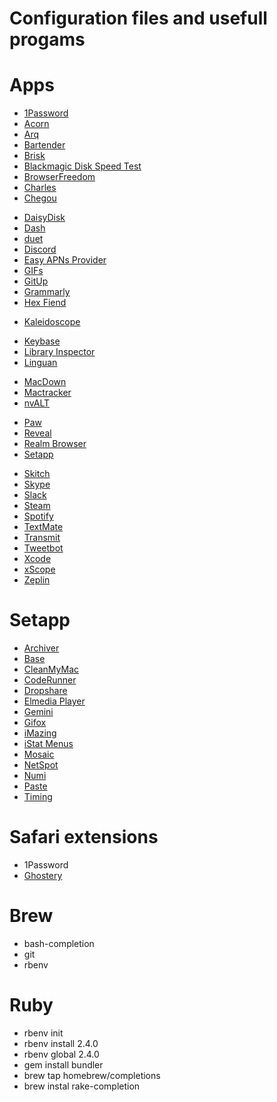 # Configuration files and usefull progams

# Apps

- [1Password](https://agilebits.com/onepassword)
- [Acorn](http://flyingmeat.com/acorn/)
- [Arq](https://www.arqbackup.com)
- [Bartender](https://www.macbartender.com)
- [Brisk](https://github.com/br1sk/brisk)
- [Blackmagic Disk Speed Test](https://itunes.apple.com/br/app/blackmagic-disk-speed-test/id425264550?l=en&mt=12)
- [BrowserFreedom](https://getbrowserfreedom.com)
- [Charles](http://www.charlesproxy.com)
- [Chegou](https://itunes.apple.com/br/app/chegou/id793991304?l=en&mt=12)
<!-- - [Color Oracle](http://colororacle.org) -->
- [DaisyDisk](https://daisydiskapp.com)
- [Dash](https://kapeli.com/dash)
- [duet](http://www.duetdisplay.com)
- [Discord](https://discordapp.com)
- [Easy APNs Provider](https://itunes.apple.com/br/app/easy-apns-provider-push-notification/id989622350?l=en&mt=12)
- [GIFs](https://itunes.apple.com/br/app/gifs/id961850017?l=en&mt=12)
- [GitUp](http://gitup.co)
- [Grammarly](https://grammarly.com)
- [Hex Fiend](http://ridiculousfish.com/hexfiend/)
<!-- - [iStumbler](https://istumbler.net) -->
- [Kaleidoscope](http://www.kaleidoscopeapp.com)
<!-- - [Knock](http://www.knocktounlock.com) -->
- [Keybase](https://keybase.io)
- [Library Inspector](https://itunes.apple.com/br/app/library-inspector/id431808420?l=en&mt=12)
- [Linguan](http://linguanapp.com)
<!-- - [MPlayerX](http://mplayerx.org) -->
- [MacDown](http://macdown.uranusjr.com)
- [Mactracker](http://mactracker.ca)
- [nvALT](http://brettterpstra.com/projects/nvalt/)
<!-- - [Objective-Clean](http://objclean.com) -->
<!-- - [PasteBot](http://tapbots.com/pastebot/beta/) -->
- [Paw](https://paw.cloud)
- [Reveal](http://revealapp.com)
- [Realm Browser](https://itunes.apple.com/br/app/realm-browser/id1007457278?l=en&mt=12)
- [Setapp](https://setapp.com)
<!-- - [SimPholders2](https://simpholders.com) -->
- [Skitch](https://evernote.com/skitch/)
- [Skype](http://www.skype.com/en/)
- [Slack](https://slack.com)
- [Steam](https://steamcommunity.com)
- [Spotify](http://spotify.com)
- [TextMate](https://macromates.com)
- [Transmit](https://panic.com/transmit/)
- [Tweetbot](http://tapbots.com/tweetbot/)
- [Xcode](https://itunes.apple.com/br/app/xcode/id497799835?l=en&mt=12)
- [xScope](http://xscopeapp.com)
- [Zeplin](https://zeplin.io)

# Setapp

- [Archiver](http://archiverapp.com)
- [Base](https://menial.co.uk/base/)
- [CleanMyMac](http://macpaw.com/cleanmymac)
- [CodeRunner](https://coderunnerapp.com)
- [Dropshare](https://dropshare.cloud)
- [Elmedia Player](https://mac.eltima.com/media-player.html)
- [Gemini](https://macpaw.com/gemini)
- [Gifox](http://gifox.io)
- [iMazing](https://imazing.com)
- [iStat Menus](https://bjango.com/mac/istatmenus/)
- [Mosaic](https://lightpillar.com/mosaic.html)
- [NetSpot](https://www.netspotapp.com)
- [Numi](http://numi.io)
- [Paste](http://pasteapp.me)
- [Timing](http://timingapp.com)

# Safari extensions

- 1Password
- [Ghostery](https://www.ghostery.com/en/)

# Brew

- bash-completion
- git
- rbenv

# Ruby

- rbenv init
- rbenv install 2.4.0
- rbenv global 2.4.0
- gem install bundler
- brew tap homebrew/completions
- brew instal rake-completion



